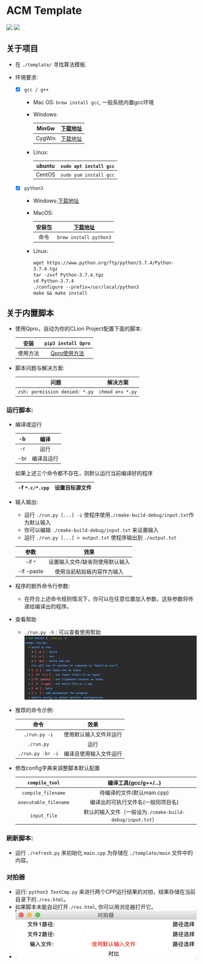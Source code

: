 # ACM Template
[![](https://img.shields.io/badge/Author-RhythmLian-blue)]()
[![](https://img.shields.io/badge/License-MIT-yellow)]()

## 关于项目
- 在 `./template/` 寻找算法模板.

- 环境要求:
  - [x] `gcc / g++`
    
    - Mac OS: `brew install gcc`, 一般系统内置gcc环境
    - Windows:
    
      | MinGw | [下载地址](https://osdn.net/projects/mingw/downloads/68260/mingw-get-setup.exe/) |
      | :-----: | :-----: |
      | CygWin | [下载地址](https://cygwin.com/setup-x86_64.exe) |
    - Linux: 
    
      | ubuntu | `sudo apt install gcc` |
      | :-----: | :-----: |
      | CentOS | `sudo yum install gcc` |  
  - [x] `python3`
    
    - Windows:[下载地址](https://www.python.org/downloads/)
    - MacOS: 
    
      | 安装包 | [下载地址](https://www.python.org/ftp/python/3.7.4/python-3.7.4-macosx10.9.pkg) |
      | :-----: | :-----: |
      | 命令 | `brew install python3` |
    - Linux: 
      ```shell script
      wget https://www.python.org/ftp/python/3.7.4/Python-3.7.4.tgz
      tar -zxvf Python-3.7.4.tgz
      cd Python-3.7.4
      ./configure --prefix=/usr/local/python3
      make && make install
      ```
## 关于内置脚本

  - 使用Qpro，自动为你的CLion Project配置下面的脚本:
  
    | 安装 | `pip3 install Qpro` |
    | :-----: | :-----: |
    | 使用方法 | [Qpro使用方法](https://pypi.org/project/Qpro/) |
  - 脚本问题与解决方案:
  
    | 问题 | 解决方案 |
    | :-----: | :-----: |
    | `zsh: permission denied: *.py` | `chmod a+x *.py` |
### 运行脚本:

  - 编译或运行
  
      | -b | 编译 |
      | :-----: | :-----: |
      | -r | 运行 |
      | -br | 编译且运行 |
      
      如果上述三个命令都不存在，则默认运行当前编译好的程序

      | -f `*.c/*.cpp` | 设置目标源文件 |
      | :-----: | :-----: |
      
  - 输入输出:
      
      - 运行 `./run.py [...] -i` 使程序使用`./cmake-build-debug/input.txt`作为默认输入
      - 你可以编辑 `./cmake-build-debug/input.txt` 来设置输入
      - 运行 `./run.py [...] > output.txt` 使程序输出到 `./output.txt`
      
      | 参数 | 效果 |
      | :-----: | :-----: |
      | -if `*` | 设置输入文件/缺省则使用默认输入 |
      | -if -paste | 使用当前粘贴板内容作为输入 |
      
  - 程序的额外命令行参数:
  
      - 在符合上述命令规则情况下，你可以在任意位置加入参数，这些参数将传递给编译出的程序。
      
  - 查看帮助
      
      - `./run.py -h` : 可以查看使用帮助
        ![help](./img/2.png) 
  
  - 推荐的命令示例:
      
      | 命令 | 效果 |
      | :-----: | :-----: |
      | `./run.py -i` | 使用默认输入文件并运行 |
      | `./run.py`| 运行 |
      | `./run.py -br -i` |  编译且使用输入文件运行 |
  
  - 修改config字典来调整脚本默认配置
  
      | `compile_tool` | 编译工具(gcc/g++/...) |
      | :-----: | :-----: |
      | `compile_filename` | 待编译的文件(默认main.cpp) |
      | `executable_filename` | 编译出的可执行文件名(一般同项目名) |
      | `input_file` | 默认的输入文件（一般设为`./cmake-build-debug/input.txt`）|

### 刷新脚本:

  - 运行 `./refresh.py` 来初始化 `main.cpp` 为存储在 `./template/main` 文件中的内容。

### 对拍器

  - 运行: `python3 TextCmp.py` 来进行两个CPP运行结果的对拍，结果存储在当前目录下的`./res.html`。
  - 如果脚本未能自动打开`./res.html`, 你可以用浏览器打开它。
  - ![GUI](./img/1.png)
 